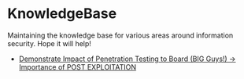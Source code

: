 # KnowledgeBase
Maintaining the knowledge base for various areas around information security. Hope it will help!

 - [Demonstrate Impact of Penetration Testing to Board (BIG Guys!) -> Importance of POST EXPLOITATION](https://github.com/varchashva/KnowledgeBase/blob/master/PostExploitation.md)
